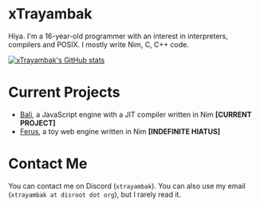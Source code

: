 # xTrayambak
Hiya. I'm a 16-year-old programmer with an interest in interpreters, compilers and POSIX. I mostly write Nim, C, C++ code.

[![xTrayambak's GitHub stats](https://github-readme-stats.vercel.app/api?username=xTrayambak)](https://github.com/xTrayambak/github-readme-stats)

# Current Projects
- [Bali](https://github.com/ferus-web/bali), a JavaScript engine with a JIT compiler written in Nim **[CURRENT PROJECT]**
- [Ferus](https://github.com/ferus-web/ferus), a toy web engine written in Nim **[INDEFINITE HIATUS]**

# Contact Me
You can contact me on Discord (`xtrayambak`). You can also use my email (`xtrayambak at disroot dot org`), but I rarely read it.
